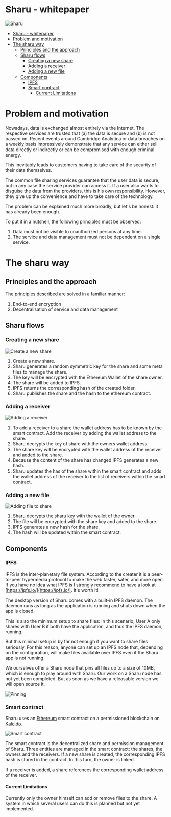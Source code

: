 # Sharu - whitepaper

![Sharu](files/logo.jpeg)

- [Sharu - whitepaper](#sharu---whitepaper)
- [Problem and motivation](#problem-and-motivation)
- [The sharu way](#the-sharu-way)
  - [Principles and the approach](#principles-and-the-approach)
  - [Sharu flows](#sharu-flows)
    - [Creating a new share](#creating-a-new-share)
    - [Adding a receiver](#adding-a-receiver)
    - [Adding a new file](#adding-a-new-file)
  - [Components](#components)
    - [IPFS](#ipfs)
    - [Smart contract](#smart-contract)
      - [Current Limitations](#current-limitations)

# Problem and motivation

Nowadays, data is exchanged almost entirely via the Internet. The respective services are trusted that (a) the data is secure and (b) is not passed on. Recent events around Cambridge Analytica or data breaches on a weekly basis impressively demonstrate that any service can either sell data directly or indirectly or can be compromised with enough criminal energy.

This inevitably leads to customers having to take care of the security of their data themselves. 

The common file sharing services guarantee that the user data is secure, but in any case the service provider can access it. If a user also wants to disguise the data from the providers, this is his own responsibility. However, they give up the convenience and have to take care of the technology.

The problem can be explained much more broadly, but let's be honest: it has already been enough.

To put it in a nutshell, the following principles must be observed:
1. Data must not be visible to unauthorized persons at any time.
2. The service and data management must not be dependent on a single service.

# The sharu way

## Principles and the approach

The principles described are solved in a familiar manner:
1. End-to-end encryption
2. Decentralisation of service and data management

## Sharu flows

### Creating a new share

![Create a new share](files/creating-a-new-share.jpeg)

1. Create a new share.
2. Sharu generates a random symmetric key for the share and some meta files to manage the share.
3. The key will be encrypted with the Ethereum Wallet of the share owner.
4. The share will be added to IPFS.
5. IPFS returns the corresponding hash of the created folder.
6. Sharu publishes the share and the hash to the ethereum contract.

### Adding a receiver

![Adding a receiver](files/adding-a-receiver.jpeg)

1. To add a receiver to a share the wallet address has to be known by the smart contract. Add the receiver by adding the wallet address to the share.
2. Sharu decrypts the key of share with the owners wallet address.
3. The share key will be encrypted with the wallet address of the receiver and added to the share.
4. Because the content of the share has changed IPFS generates a new hash.
5. Sharu updates the has of the share within the smart contract and adds the wallet address of the receiver to the list of receivers within the smart contract.

### Adding a new file

![Adding file to share](files/adding-file-to-share.jpeg)

1. Sharu decrypts the sharu key with the wallet of the owner.
2. The file will be encrypted with the share key and added to the share.
3. IPFS generates a new hash for the share.
4. The hash will be updated within the smart contract.

## Components

### IPFS

IPFS is the inter-planetary file system. According to the creater it is a peer-to-peer hypermedia protocol to make the web faster, safer, and more open. If you have no idea what IPFS is I strongly recommend to have a look at [https://ipfs.io/](https://ipfs.io/). It's worth it!

The desktop version of Sharu comes with a built-in IPFS daemon. The daemon runs as long as the application is running and shuts down when the app is closed.

This is also the minimum setup to share files: In this scenario, User A only shares with User B if both have the application, and thus the IPFS daemon, running.

But this minimal setup is by far not enough if you want to share files seriously. For this reason, anyone can set up an IPFS node that, depending on the configuration, will make files available over IPFS even if the Sharu app is not running.

We ourselves offer a Sharu node that pins all files up to a size of 10MB, which is enough to play around with Sharu. Our work on a Sharu node has not yet been completed. But as soon as we have a releasable version we will open source it.

![Pinning](files/pinning.jpeg)

### Smart contract

Sharu uses an [Ethereum](https://www.ethereum.org/) smart contract on a permissioned blockchain on [Kaleido](https://kaleido.io/).

![Smart contract](files/smart-contract.jpeg)

The smart contract is the decentralized share and permission management of Sharu. Three entities are managed in the smart contract: the shares, the owners and the receivers. If a new share is created, the corresponding IPFS hash is stored in the contract. In this turn, the owner is linked.

If a receiver is added, a share references the corresponding wallet address of the receiver.

#### Current Limitations

Currently only the owner himself can add or remove files to the share. A system in which several users can do this is planned but not yet implemented.
